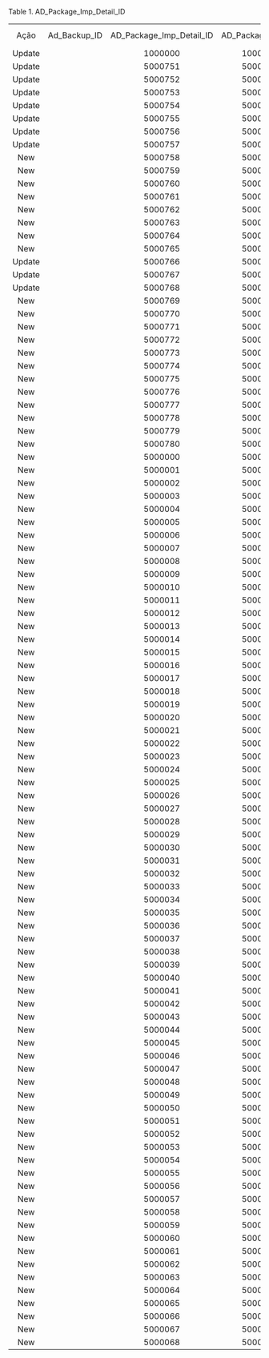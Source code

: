 <div id="d43853e1" class="table">

<div class="table-title">

Table 1. AD\_Package\_Imp\_Detail\_ID

</div>

<div class="table-contents">

|        |                |                              |                      |         |                                        |                |         |                          |                          |           |
| :----: | :------------: | :--------------------------: | :------------------: | :-----: | :------------------------------------: | :------------: | :-----: | :----------------------: | :----------------------: | :-------: |
|  Ação  | Ad\_Backup\_ID | AD\_Package\_Imp\_Detail\_ID | AD\_Package\_Imp\_ID | Tabela  |                  Nome                  | ID do Registro | Success |   Nome da Tabela no BD   |           Tipo           | Uninstall |
| Update |                |           1000000            |       1000000        |   101   |           Relative Priority            |    1503793     | Success |        AD\_Column        |        AD\_Column        |           |
| Update |                |           5000751            |       5000001        |  53284  |         X\_AD\_Chart\[50000\]          |     50000      | Success |        AD\_Chart         |        AD\_Chart         |           |
| Update |                |           5000752            |       5000001        |  53282  |    X\_AD\_ChartDatasource\[50002\]     |     50002      | Success |   AD\_ChartDatasource    |   AD\_ChartDatasource    |           |
| Update |                |           5000753            |       5000001        |  53282  |    X\_AD\_ChartDatasource\[50000\]     |     50000      | Success |   AD\_ChartDatasource    |   AD\_ChartDatasource    |           |
| Update |                |           5000754            |       5000001        |  53284  |         X\_AD\_Chart\[50001\]          |     50001      | Success |        AD\_Chart         |        AD\_Chart         |           |
| Update |                |           5000755            |       5000001        |  53282  |    X\_AD\_ChartDatasource\[50001\]     |     50001      | Success |   AD\_ChartDatasource    |   AD\_ChartDatasource    |           |
| Update |                |           5000756            |       5000001        |  53284  |         X\_AD\_Chart\[50003\]          |     50003      | Success |        AD\_Chart         |        AD\_Chart         |           |
| Update |                |           5000757            |       5000001        |  53282  |    X\_AD\_ChartDatasource\[50005\]     |     50005      | Success |   AD\_ChartDatasource    |   AD\_ChartDatasource    |           |
|  New   |                |           5000758            |       5000001        |  53284  |        X\_AD\_Chart\[1500039\]         |    1500039     | Success |        AD\_Chart         |        AD\_Chart         |           |
|  New   |                |           5000759            |       5000001        |  53282  |   X\_AD\_ChartDatasource\[1500048\]    |    1500048     | Success |   AD\_ChartDatasource    |   AD\_ChartDatasource    |           |
|  New   |                |           5000760            |       5000001        |  53284  |        X\_AD\_Chart\[1500040\]         |    1500040     | Success |        AD\_Chart         |        AD\_Chart         |           |
|  New   |                |           5000761            |       5000001        |  53282  |   X\_AD\_ChartDatasource\[1500049\]    |    1500049     | Success |   AD\_ChartDatasource    |   AD\_ChartDatasource    |           |
|  New   |                |           5000762            |       5000001        |  53284  |        X\_AD\_Chart\[1500041\]         |    1500041     | Success |        AD\_Chart         |        AD\_Chart         |           |
|  New   |                |           5000763            |       5000001        |  53282  |   X\_AD\_ChartDatasource\[1500050\]    |    1500050     | Success |   AD\_ChartDatasource    |   AD\_ChartDatasource    |           |
|  New   |                |           5000764            |       5000001        |  53284  |        X\_AD\_Chart\[1500042\]         |    1500042     | Success |        AD\_Chart         |        AD\_Chart         |           |
|  New   |                |           5000765            |       5000001        |  53282  |   X\_AD\_ChartDatasource\[1500051\]    |    1500051     | Success |   AD\_ChartDatasource    |   AD\_ChartDatasource    |           |
| Update |                |           5000766            |       5000001        |  53284  |         X\_AD\_Chart\[50002\]          |     50002      | Success |        AD\_Chart         |        AD\_Chart         |           |
| Update |                |           5000767            |       5000001        |  53282  |    X\_AD\_ChartDatasource\[50003\]     |     50003      | Success |   AD\_ChartDatasource    |   AD\_ChartDatasource    |           |
| Update |                |           5000768            |       5000001        |  53282  |    X\_AD\_ChartDatasource\[50004\]     |     50004      | Success |   AD\_ChartDatasource    |   AD\_ChartDatasource    |           |
|  New   |                |           5000769            |       5000001        |  53284  |        X\_AD\_Chart\[1500043\]         |    1500043     | Success |        AD\_Chart         |        AD\_Chart         |           |
|  New   |                |           5000770            |       5000001        |  53282  |   X\_AD\_ChartDatasource\[1500052\]    |    1500052     | Success |   AD\_ChartDatasource    |   AD\_ChartDatasource    |           |
|  New   |                |           5000771            |       5000001        |  53284  |        X\_AD\_Chart\[1500044\]         |    1500044     | Success |        AD\_Chart         |        AD\_Chart         |           |
|  New   |                |           5000772            |       5000001        |  53282  |   X\_AD\_ChartDatasource\[1500053\]    |    1500053     | Success |   AD\_ChartDatasource    |   AD\_ChartDatasource    |           |
|  New   |                |           5000773            |       5000001        |  53282  |   X\_AD\_ChartDatasource\[1500054\]    |    1500054     | Success |   AD\_ChartDatasource    |   AD\_ChartDatasource    |           |
|  New   |                |           5000774            |       5000001        |  53284  |        X\_AD\_Chart\[1500045\]         |    1500045     | Success |        AD\_Chart         |        AD\_Chart         |           |
|  New   |                |           5000775            |       5000001        |  53282  |   X\_AD\_ChartDatasource\[1500055\]    |    1500055     | Success |   AD\_ChartDatasource    |   AD\_ChartDatasource    |           |
|  New   |                |           5000776            |       5000001        |  53284  |        X\_AD\_Chart\[1500046\]         |    1500046     | Success |        AD\_Chart         |        AD\_Chart         |           |
|  New   |                |           5000777            |       5000001        |  53282  |   X\_AD\_ChartDatasource\[1500056\]    |    1500056     | Success |   AD\_ChartDatasource    |   AD\_ChartDatasource    |           |
|  New   |                |           5000778            |       5000001        |  53284  |        X\_AD\_Chart\[1500047\]         |    1500047     | Success |        AD\_Chart         |        AD\_Chart         |           |
|  New   |                |           5000779            |       5000001        |  53282  |   X\_AD\_ChartDatasource\[1500057\]    |    1500057     | Success |   AD\_ChartDatasource    |   AD\_ChartDatasource    |           |
|  New   |                |           5000780            |       5000001        |  53282  |   X\_AD\_ChartDatasource\[1500058\]    |    1500058     | Success |   AD\_ChartDatasource    |   AD\_ChartDatasource    |           |
|  New   |                |           5000000            |       5000000        | 1500108 |    X\_COF\_C\_CNABConfig\[5000000\]    |    5000000     | Success |    COF\_C\_CNABConfig    |    COF\_C\_CNABConfig    |           |
|  New   |                |           5000001            |       5000000        | 1500109 | X\_COF\_C\_CNABConfig\_Line\[5000000\] |    5000000     | Success | COF\_C\_CNABConfig\_Line | COF\_C\_CNABConfig\_Line |           |
|  New   |                |           5000002            |       5000000        | 1500109 | X\_COF\_C\_CNABConfig\_Line\[5000001\] |    5000001     | Success | COF\_C\_CNABConfig\_Line | COF\_C\_CNABConfig\_Line |           |
|  New   |                |           5000003            |       5000000        | 1500109 | X\_COF\_C\_CNABConfig\_Line\[5000002\] |    5000002     | Success | COF\_C\_CNABConfig\_Line | COF\_C\_CNABConfig\_Line |           |
|  New   |                |           5000004            |       5000000        | 1500109 | X\_COF\_C\_CNABConfig\_Line\[5000003\] |    5000003     | Success | COF\_C\_CNABConfig\_Line | COF\_C\_CNABConfig\_Line |           |
|  New   |                |           5000005            |       5000000        | 1500109 | X\_COF\_C\_CNABConfig\_Line\[5000004\] |    5000004     | Success | COF\_C\_CNABConfig\_Line | COF\_C\_CNABConfig\_Line |           |
|  New   |                |           5000006            |       5000000        | 1500109 | X\_COF\_C\_CNABConfig\_Line\[5000005\] |    5000005     | Success | COF\_C\_CNABConfig\_Line | COF\_C\_CNABConfig\_Line |           |
|  New   |                |           5000007            |       5000000        | 1500109 | X\_COF\_C\_CNABConfig\_Line\[5000006\] |    5000006     | Success | COF\_C\_CNABConfig\_Line | COF\_C\_CNABConfig\_Line |           |
|  New   |                |           5000008            |       5000000        | 1500109 | X\_COF\_C\_CNABConfig\_Line\[5000007\] |    5000007     | Success | COF\_C\_CNABConfig\_Line | COF\_C\_CNABConfig\_Line |           |
|  New   |                |           5000009            |       5000000        | 1500109 | X\_COF\_C\_CNABConfig\_Line\[5000008\] |    5000008     | Success | COF\_C\_CNABConfig\_Line | COF\_C\_CNABConfig\_Line |           |
|  New   |                |           5000010            |       5000000        | 1500109 | X\_COF\_C\_CNABConfig\_Line\[5000009\] |    5000009     | Success | COF\_C\_CNABConfig\_Line | COF\_C\_CNABConfig\_Line |           |
|  New   |                |           5000011            |       5000000        | 1500109 | X\_COF\_C\_CNABConfig\_Line\[5000010\] |    5000010     | Success | COF\_C\_CNABConfig\_Line | COF\_C\_CNABConfig\_Line |           |
|  New   |                |           5000012            |       5000000        | 1500109 | X\_COF\_C\_CNABConfig\_Line\[5000011\] |    5000011     | Success | COF\_C\_CNABConfig\_Line | COF\_C\_CNABConfig\_Line |           |
|  New   |                |           5000013            |       5000000        | 1500109 | X\_COF\_C\_CNABConfig\_Line\[5000012\] |    5000012     | Success | COF\_C\_CNABConfig\_Line | COF\_C\_CNABConfig\_Line |           |
|  New   |                |           5000014            |       5000000        | 1500109 | X\_COF\_C\_CNABConfig\_Line\[5000013\] |    5000013     | Success | COF\_C\_CNABConfig\_Line | COF\_C\_CNABConfig\_Line |           |
|  New   |                |           5000015            |       5000000        | 1500109 | X\_COF\_C\_CNABConfig\_Line\[5000014\] |    5000014     | Success | COF\_C\_CNABConfig\_Line | COF\_C\_CNABConfig\_Line |           |
|  New   |                |           5000016            |       5000000        | 1500109 | X\_COF\_C\_CNABConfig\_Line\[5000015\] |    5000015     | Success | COF\_C\_CNABConfig\_Line | COF\_C\_CNABConfig\_Line |           |
|  New   |                |           5000017            |       5000000        | 1500109 | X\_COF\_C\_CNABConfig\_Line\[5000016\] |    5000016     | Success | COF\_C\_CNABConfig\_Line | COF\_C\_CNABConfig\_Line |           |
|  New   |                |           5000018            |       5000000        | 1500109 | X\_COF\_C\_CNABConfig\_Line\[5000017\] |    5000017     | Success | COF\_C\_CNABConfig\_Line | COF\_C\_CNABConfig\_Line |           |
|  New   |                |           5000019            |       5000000        | 1500109 | X\_COF\_C\_CNABConfig\_Line\[5000018\] |    5000018     | Success | COF\_C\_CNABConfig\_Line | COF\_C\_CNABConfig\_Line |           |
|  New   |                |           5000020            |       5000000        | 1500109 | X\_COF\_C\_CNABConfig\_Line\[5000019\] |    5000019     | Success | COF\_C\_CNABConfig\_Line | COF\_C\_CNABConfig\_Line |           |
|  New   |                |           5000021            |       5000000        | 1500109 | X\_COF\_C\_CNABConfig\_Line\[5000020\] |    5000020     | Success | COF\_C\_CNABConfig\_Line | COF\_C\_CNABConfig\_Line |           |
|  New   |                |           5000022            |       5000000        | 1500109 | X\_COF\_C\_CNABConfig\_Line\[5000021\] |    5000021     | Success | COF\_C\_CNABConfig\_Line | COF\_C\_CNABConfig\_Line |           |
|  New   |                |           5000023            |       5000000        | 1500109 | X\_COF\_C\_CNABConfig\_Line\[5000022\] |    5000022     | Success | COF\_C\_CNABConfig\_Line | COF\_C\_CNABConfig\_Line |           |
|  New   |                |           5000024            |       5000000        | 1500109 | X\_COF\_C\_CNABConfig\_Line\[5000023\] |    5000023     | Success | COF\_C\_CNABConfig\_Line | COF\_C\_CNABConfig\_Line |           |
|  New   |                |           5000025            |       5000000        | 1500109 | X\_COF\_C\_CNABConfig\_Line\[5000024\] |    5000024     | Success | COF\_C\_CNABConfig\_Line | COF\_C\_CNABConfig\_Line |           |
|  New   |                |           5000026            |       5000000        | 1500109 | X\_COF\_C\_CNABConfig\_Line\[5000025\] |    5000025     | Success | COF\_C\_CNABConfig\_Line | COF\_C\_CNABConfig\_Line |           |
|  New   |                |           5000027            |       5000000        | 1500109 | X\_COF\_C\_CNABConfig\_Line\[5000026\] |    5000026     | Success | COF\_C\_CNABConfig\_Line | COF\_C\_CNABConfig\_Line |           |
|  New   |                |           5000028            |       5000000        | 1500109 | X\_COF\_C\_CNABConfig\_Line\[5000027\] |    5000027     | Success | COF\_C\_CNABConfig\_Line | COF\_C\_CNABConfig\_Line |           |
|  New   |                |           5000029            |       5000000        | 1500109 | X\_COF\_C\_CNABConfig\_Line\[5000028\] |    5000028     | Success | COF\_C\_CNABConfig\_Line | COF\_C\_CNABConfig\_Line |           |
|  New   |                |           5000030            |       5000000        | 1500109 | X\_COF\_C\_CNABConfig\_Line\[5000029\] |    5000029     | Success | COF\_C\_CNABConfig\_Line | COF\_C\_CNABConfig\_Line |           |
|  New   |                |           5000031            |       5000000        | 1500109 | X\_COF\_C\_CNABConfig\_Line\[5000030\] |    5000030     | Success | COF\_C\_CNABConfig\_Line | COF\_C\_CNABConfig\_Line |           |
|  New   |                |           5000032            |       5000000        | 1500109 | X\_COF\_C\_CNABConfig\_Line\[5000031\] |    5000031     | Success | COF\_C\_CNABConfig\_Line | COF\_C\_CNABConfig\_Line |           |
|  New   |                |           5000033            |       5000000        | 1500109 | X\_COF\_C\_CNABConfig\_Line\[5000032\] |    5000032     | Success | COF\_C\_CNABConfig\_Line | COF\_C\_CNABConfig\_Line |           |
|  New   |                |           5000034            |       5000000        | 1500109 | X\_COF\_C\_CNABConfig\_Line\[5000033\] |    5000033     | Success | COF\_C\_CNABConfig\_Line | COF\_C\_CNABConfig\_Line |           |
|  New   |                |           5000035            |       5000000        | 1500109 | X\_COF\_C\_CNABConfig\_Line\[5000034\] |    5000034     | Success | COF\_C\_CNABConfig\_Line | COF\_C\_CNABConfig\_Line |           |
|  New   |                |           5000036            |       5000000        | 1500109 | X\_COF\_C\_CNABConfig\_Line\[5000035\] |    5000035     | Success | COF\_C\_CNABConfig\_Line | COF\_C\_CNABConfig\_Line |           |
|  New   |                |           5000037            |       5000000        | 1500109 | X\_COF\_C\_CNABConfig\_Line\[5000036\] |    5000036     | Success | COF\_C\_CNABConfig\_Line | COF\_C\_CNABConfig\_Line |           |
|  New   |                |           5000038            |       5000000        | 1500109 | X\_COF\_C\_CNABConfig\_Line\[5000037\] |    5000037     | Success | COF\_C\_CNABConfig\_Line | COF\_C\_CNABConfig\_Line |           |
|  New   |                |           5000039            |       5000000        | 1500109 | X\_COF\_C\_CNABConfig\_Line\[5000038\] |    5000038     | Success | COF\_C\_CNABConfig\_Line | COF\_C\_CNABConfig\_Line |           |
|  New   |                |           5000040            |       5000000        | 1500109 | X\_COF\_C\_CNABConfig\_Line\[5000039\] |    5000039     | Success | COF\_C\_CNABConfig\_Line | COF\_C\_CNABConfig\_Line |           |
|  New   |                |           5000041            |       5000000        | 1500109 | X\_COF\_C\_CNABConfig\_Line\[5000040\] |    5000040     | Success | COF\_C\_CNABConfig\_Line | COF\_C\_CNABConfig\_Line |           |
|  New   |                |           5000042            |       5000000        | 1500109 | X\_COF\_C\_CNABConfig\_Line\[5000041\] |    5000041     | Success | COF\_C\_CNABConfig\_Line | COF\_C\_CNABConfig\_Line |           |
|  New   |                |           5000043            |       5000000        | 1500109 | X\_COF\_C\_CNABConfig\_Line\[5000042\] |    5000042     | Success | COF\_C\_CNABConfig\_Line | COF\_C\_CNABConfig\_Line |           |
|  New   |                |           5000044            |       5000000        | 1500109 | X\_COF\_C\_CNABConfig\_Line\[5000043\] |    5000043     | Success | COF\_C\_CNABConfig\_Line | COF\_C\_CNABConfig\_Line |           |
|  New   |                |           5000045            |       5000000        | 1500109 | X\_COF\_C\_CNABConfig\_Line\[5000044\] |    5000044     | Success | COF\_C\_CNABConfig\_Line | COF\_C\_CNABConfig\_Line |           |
|  New   |                |           5000046            |       5000000        | 1500109 | X\_COF\_C\_CNABConfig\_Line\[5000045\] |    5000045     | Success | COF\_C\_CNABConfig\_Line | COF\_C\_CNABConfig\_Line |           |
|  New   |                |           5000047            |       5000000        | 1500109 | X\_COF\_C\_CNABConfig\_Line\[5000046\] |    5000046     | Success | COF\_C\_CNABConfig\_Line | COF\_C\_CNABConfig\_Line |           |
|  New   |                |           5000048            |       5000000        | 1500109 | X\_COF\_C\_CNABConfig\_Line\[5000047\] |    5000047     | Success | COF\_C\_CNABConfig\_Line | COF\_C\_CNABConfig\_Line |           |
|  New   |                |           5000049            |       5000000        | 1500109 | X\_COF\_C\_CNABConfig\_Line\[5000048\] |    5000048     | Success | COF\_C\_CNABConfig\_Line | COF\_C\_CNABConfig\_Line |           |
|  New   |                |           5000050            |       5000000        | 1500109 | X\_COF\_C\_CNABConfig\_Line\[5000049\] |    5000049     | Success | COF\_C\_CNABConfig\_Line | COF\_C\_CNABConfig\_Line |           |
|  New   |                |           5000051            |       5000000        | 1500109 | X\_COF\_C\_CNABConfig\_Line\[5000050\] |    5000050     | Success | COF\_C\_CNABConfig\_Line | COF\_C\_CNABConfig\_Line |           |
|  New   |                |           5000052            |       5000000        | 1500109 | X\_COF\_C\_CNABConfig\_Line\[5000051\] |    5000051     | Success | COF\_C\_CNABConfig\_Line | COF\_C\_CNABConfig\_Line |           |
|  New   |                |           5000053            |       5000000        | 1500109 | X\_COF\_C\_CNABConfig\_Line\[5000052\] |    5000052     | Success | COF\_C\_CNABConfig\_Line | COF\_C\_CNABConfig\_Line |           |
|  New   |                |           5000054            |       5000000        | 1500109 | X\_COF\_C\_CNABConfig\_Line\[5000053\] |    5000053     | Success | COF\_C\_CNABConfig\_Line | COF\_C\_CNABConfig\_Line |           |
|  New   |                |           5000055            |       5000000        | 1500109 | X\_COF\_C\_CNABConfig\_Line\[5000054\] |    5000054     | Success | COF\_C\_CNABConfig\_Line | COF\_C\_CNABConfig\_Line |           |
|  New   |                |           5000056            |       5000000        | 1500109 | X\_COF\_C\_CNABConfig\_Line\[5000055\] |    5000055     | Success | COF\_C\_CNABConfig\_Line | COF\_C\_CNABConfig\_Line |           |
|  New   |                |           5000057            |       5000000        | 1500109 | X\_COF\_C\_CNABConfig\_Line\[5000056\] |    5000056     | Success | COF\_C\_CNABConfig\_Line | COF\_C\_CNABConfig\_Line |           |
|  New   |                |           5000058            |       5000000        | 1500109 | X\_COF\_C\_CNABConfig\_Line\[5000057\] |    5000057     | Success | COF\_C\_CNABConfig\_Line | COF\_C\_CNABConfig\_Line |           |
|  New   |                |           5000059            |       5000000        | 1500109 | X\_COF\_C\_CNABConfig\_Line\[5000058\] |    5000058     | Success | COF\_C\_CNABConfig\_Line | COF\_C\_CNABConfig\_Line |           |
|  New   |                |           5000060            |       5000000        | 1500109 | X\_COF\_C\_CNABConfig\_Line\[5000059\] |    5000059     | Success | COF\_C\_CNABConfig\_Line | COF\_C\_CNABConfig\_Line |           |
|  New   |                |           5000061            |       5000000        | 1500109 | X\_COF\_C\_CNABConfig\_Line\[5000060\] |    5000060     | Success | COF\_C\_CNABConfig\_Line | COF\_C\_CNABConfig\_Line |           |
|  New   |                |           5000062            |       5000000        | 1500109 | X\_COF\_C\_CNABConfig\_Line\[5000061\] |    5000061     | Success | COF\_C\_CNABConfig\_Line | COF\_C\_CNABConfig\_Line |           |
|  New   |                |           5000063            |       5000000        | 1500109 | X\_COF\_C\_CNABConfig\_Line\[5000062\] |    5000062     | Success | COF\_C\_CNABConfig\_Line | COF\_C\_CNABConfig\_Line |           |
|  New   |                |           5000064            |       5000000        | 1500109 | X\_COF\_C\_CNABConfig\_Line\[5000063\] |    5000063     | Success | COF\_C\_CNABConfig\_Line | COF\_C\_CNABConfig\_Line |           |
|  New   |                |           5000065            |       5000000        | 1500109 | X\_COF\_C\_CNABConfig\_Line\[5000064\] |    5000064     | Success | COF\_C\_CNABConfig\_Line | COF\_C\_CNABConfig\_Line |           |
|  New   |                |           5000066            |       5000000        | 1500109 | X\_COF\_C\_CNABConfig\_Line\[5000065\] |    5000065     | Success | COF\_C\_CNABConfig\_Line | COF\_C\_CNABConfig\_Line |           |
|  New   |                |           5000067            |       5000000        | 1500109 | X\_COF\_C\_CNABConfig\_Line\[5000066\] |    5000066     | Success | COF\_C\_CNABConfig\_Line | COF\_C\_CNABConfig\_Line |           |
|  New   |                |           5000068            |       5000000        | 1500109 | X\_COF\_C\_CNABConfig\_Line\[5000067\] |    5000067     | Success | COF\_C\_CNABConfig\_Line | COF\_C\_CNABConfig\_Line |           |

</div>

</div>
